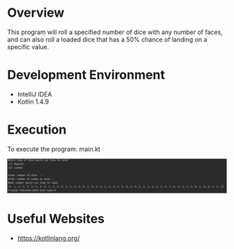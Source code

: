 # Overview

This program will roll a specified number of dice with any number of faces, and can also roll a loaded dice that has a 50% chance of landing on a specific value.

# Development Environment
* IntelliJ IDEA
* Kotlin 1.4.9

# Execution

To execute the program: main.kt

![](screenshot3.jpg)

# Useful Websites
* https://kotlinlang.org/